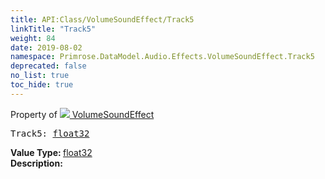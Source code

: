 ```yaml
---
title: API:Class/VolumeSoundEffect/Track5
linkTitle: "Track5"
weight: 84
date: 2019-08-02
namespace: Primrose.DataModel.Audio.Effects.VolumeSoundEffect.Track5
deprecated: false
no_list: true
toc_hide: true
---
```

Property of <a href="/docs/api-reference/Class/VolumeSoundEffect"><img src="/icons/silk/soundwave.png"/>&nbsp;VolumeSoundEffect</a>
<pre class="method-declaration">
Track5: <a class="type" href="/docs/api-reference/System/Primitives#single">float32</a></pre>
<b>Value Type: </b>
<a class="type" href="/docs/api-reference/System/Primitives#single">float32</a>
<br/>
<b>Description: </b>